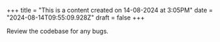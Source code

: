 +++
title = "This is a content created on 14-08-2024 at 3:05PM"
date = "2024-08-14T09:55:09.928Z"
draft = false
+++

  Review the codebase for any bugs.
        